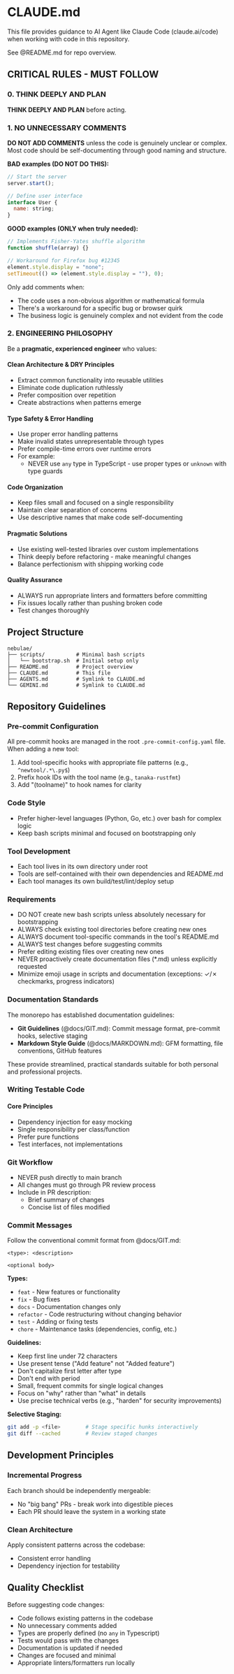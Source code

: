 # CLAUDE.md

This file provides guidance to AI Agent like Claude Code (claude.ai/code) when working with code in this repository.

See @README.md for repo overview.

## CRITICAL RULES - MUST FOLLOW

### 0. THINK DEEPLY AND PLAN

**THINK DEEPLY AND PLAN** before acting.

### 1. NO UNNECESSARY COMMENTS

**DO NOT ADD COMMENTS** unless the code is genuinely unclear or complex.
Most code should be self-documenting through good naming and structure.

**BAD examples (DO NOT DO THIS):**

```javascript
// Start the server
server.start();

// Define user interface
interface User {
  name: string;
}
```

**GOOD examples (ONLY when truly needed):**

```javascript
// Implements Fisher-Yates shuffle algorithm
function shuffle(array) {}

// Workaround for Firefox bug #12345
element.style.display = "none";
setTimeout(() => (element.style.display = ""), 0);
```

Only add comments when:

- The code uses a non-obvious algorithm or mathematical formula
- There's a workaround for a specific bug or browser quirk
- The business logic is genuinely complex and not evident from the code

### 2. ENGINEERING PHILOSOPHY

Be a **pragmatic, experienced engineer** who values:

#### Clean Architecture & DRY Principles

- Extract common functionality into reusable utilities
- Eliminate code duplication ruthlessly
- Prefer composition over repetition
- Create abstractions when patterns emerge

#### Type Safety & Error Handling

- Use proper error handling patterns
- Make invalid states unrepresentable through types
- Prefer compile-time errors over runtime errors
- For example:
  - NEVER use `any` type in TypeScript - use proper types or `unknown` with type guards

#### Code Organization

- Keep files small and focused on a single responsibility
- Maintain clear separation of concerns
- Use descriptive names that make code self-documenting

#### Pragmatic Solutions

- Use existing well-tested libraries over custom implementations
- Think deeply before refactoring - make meaningful changes
- Balance perfectionism with shipping working code

#### Quality Assurance

- ALWAYS run appropriate linters and formatters before committing
- Fix issues locally rather than pushing broken code
- Test changes thoroughly

## Project Structure

```text
nebulae/
├── scripts/          # Minimal bash scripts
│   └── bootstrap.sh  # Initial setup only
├── README.md         # Project overview
├── CLAUDE.md         # This file
├── AGENTS.md         # Symlink to CLAUDE.md
└── GEMINI.md         # Symlink to CLAUDE.md
```

## Repository Guidelines

### Pre-commit Configuration

All pre-commit hooks are managed in the root `.pre-commit-config.yaml` file. When adding a new tool:

1. Add tool-specific hooks with appropriate file patterns (e.g., `^newtool/.*\.py$`)
2. Prefix hook IDs with the tool name (e.g., `tanaka-rustfmt`)
3. Add "(toolname)" to hook names for clarity

### Code Style

- Prefer higher-level languages (Python, Go, etc.) over bash for complex logic
- Keep bash scripts minimal and focused on bootstrapping only

### Tool Development

- Each tool lives in its own directory under root
- Tools are self-contained with their own dependencies and README.md
- Each tool manages its own build/test/lint/deploy setup

### Requirements

- DO NOT create new bash scripts unless absolutely necessary for bootstrapping
- ALWAYS check existing tool directories before creating new ones
- ALWAYS document tool-specific commands in the tool's README.md
- ALWAYS test changes before suggesting commits
- Prefer editing existing files over creating new ones
- NEVER proactively create documentation files (*.md) unless explicitly requested
- Minimize emoji usage in scripts and documentation (exceptions: ✓/✗ checkmarks, progress indicators)

### Documentation Standards

The monorepo has established documentation guidelines:

- **Git Guidelines** (@docs/GIT.md): Commit message format, pre-commit hooks, selective staging
- **Markdown Style Guide** (@docs/MARKDOWN.md): GFM formatting, file conventions, GitHub features

These provide streamlined, practical standards suitable for both personal and professional projects.

### Writing Testable Code

#### Core Principles

- Dependency injection for easy mocking
- Single responsibility per class/function
- Prefer pure functions
- Test interfaces, not implementations

### Git Workflow

- NEVER push directly to main branch
- All changes must go through PR review process
- Include in PR description:
  - Brief summary of changes
  - Concise list of files modified

### Commit Messages

Follow the conventional commit format from @docs/GIT.md:

```text
<type>: <description>

<optional body>
```

**Types:**

- `feat` - New features or functionality
- `fix` - Bug fixes
- `docs` - Documentation changes only
- `refactor` - Code restructuring without changing behavior
- `test` - Adding or fixing tests
- `chore` - Maintenance tasks (dependencies, config, etc.)

**Guidelines:**

- Keep first line under 72 characters
- Use present tense ("Add feature" not "Added feature")
- Don't capitalize first letter after type
- Don't end with period
- Small, frequent commits for single logical changes
- Focus on "why" rather than "what" in details
- Use precise technical verbs (e.g., "harden" for security improvements)

**Selective Staging:**

```bash
git add -p <file>        # Stage specific hunks interactively
git diff --cached        # Review staged changes
```

## Development Principles

### Incremental Progress

Each branch should be independently mergeable:

- No "big bang" PRs - break work into digestible pieces
- Each PR should leave the system in a working state

### Clean Architecture

Apply consistent patterns across the codebase:

- Consistent error handling
- Dependency injection for testability

## Quality Checklist

Before suggesting code changes:

- Code follows existing patterns in the codebase
- No unnecessary comments added
- Types are properly defined (no `any` in Typescript)
- Tests would pass with the changes
- Documentation is updated if needed
- Changes are focused and minimal
- Appropriate linters/formatters run locally
